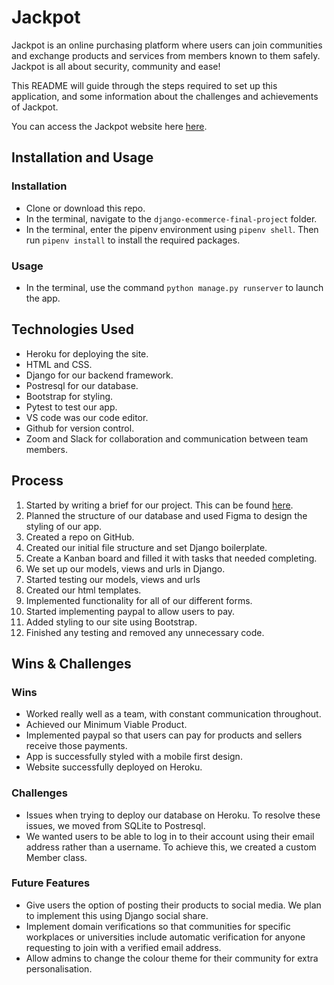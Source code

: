 # Jackpot

Jackpot is an online purchasing platform where users can join communities and exchange products and services from members known to them safely. Jackpot is all about security, community and ease!

This README will guide through the steps required to set up this application, and some information about the challenges and achievements of Jackpot.

You can access the Jackpot website here [here](https://jackpot-communities.herokuapp.com/).

## Installation and Usage

### Installation
- Clone or download this repo.
- In the terminal, navigate to the `django-ecommerce-final-project` folder.
- In the terminal, enter the pipenv environment using `pipenv shell`. Then run `pipenv install` to install the required packages.

### Usage
- In the terminal, use the command `python manage.py runserver` to launch the app.

## Technologies Used
* Heroku for deploying the site.
* HTML and CSS.
* Django for our backend framework.
* Postresql for our database.
* Bootstrap for styling.
* Pytest to test our app.
* VS code was our code editor.
* Github for version control.
* Zoom and Slack for collaboration and communication between team members.

## Process
1. Started by writing a brief for our project. This can be found [here](https://gist.github.com/ZNBrown/08f7627f2c83cc7f6ccf836c284e4ed3).
2. Planned the structure of our database and used Figma to design the styling of our app.
3. Created a repo on GitHub.
4. Created our initial file structure and set Django boilerplate.
5. Create a Kanban board and filled it with tasks that needed completing.
6. We set up our models, views and urls in Django.
7. Started testing our models, views and urls
8. Created our html templates.
9. Implemented functionality for all of our different forms.
10. Started implementing paypal to allow users to pay.
11. Added styling to our site using Bootstrap.
12. Finished any testing and removed any unnecessary code.

## Wins & Challenges

### Wins
* Worked really well as a team, with constant communication throughout.
* Achieved our Minimum Viable Product.
* Implemented paypal so that users can pay for products and sellers receive those payments.
* App is successfully styled with a mobile first design.
* Website successfully deployed on Heroku.

### Challenges
* Issues when trying to deploy our database on Heroku. To resolve these issues, we moved from SQLite to Postresql.
* We wanted users to be able to log in to their account using their email address rather than a username. To achieve this, we created a custom Member class.

### Future Features
* Give users the option of posting their products to social media. We plan to implement this using Django social share.
* Implement domain verifications so that communities for specific workplaces or universities include automatic verification for anyone requesting to join with a verified email address.
* Allow admins to change the colour theme for their community for extra personalisation.

